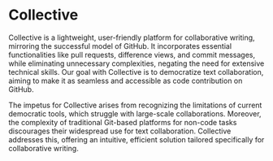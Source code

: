 # Collective

Collective is a lightweight, user-friendly platform for collaborative writing, mirroring the successful model of GitHub. It incorporates essential functionalities like pull requests, difference views, and commit messages, while eliminating unnecessary complexities, negating the need for extensive technical skills. Our goal with Collective is to democratize text collaboration, aiming to make it as seamless and accessible as code contribution on GitHub.

The impetus for Collective arises from recognizing the limitations of current democratic tools, which struggle with large-scale collaborations. Moreover, the complexity of traditional Git-based platforms for non-code tasks discourages their widespread use for text collaboration. Collective addresses this, offering an intuitive, efficient solution tailored specifically for collaborative writing.
